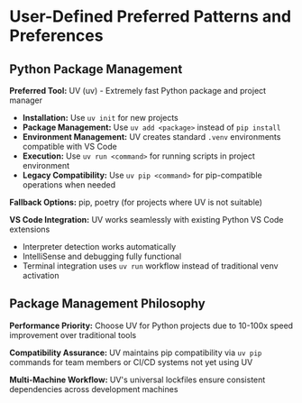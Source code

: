<!-- Powered by BMAD™ Core -->

# User-Defined Preferred Patterns and Preferences

## Python Package Management

**Preferred Tool:** UV (uv) - Extremely fast Python package and project manager
- **Installation:** Use `uv init` for new projects
- **Package Management:** Use `uv add <package>` instead of `pip install`
- **Environment Management:** UV creates standard `.venv` environments compatible with VS Code
- **Execution:** Use `uv run <command>` for running scripts in project environment
- **Legacy Compatibility:** Use `uv pip <command>` for pip-compatible operations when needed

**Fallback Options:** pip, poetry (for projects where UV is not suitable)

**VS Code Integration:** UV works seamlessly with existing Python VS Code extensions
- Interpreter detection works automatically
- IntelliSense and debugging fully functional
- Terminal integration uses `uv run` workflow instead of traditional venv activation

## Package Management Philosophy

**Performance Priority:** Choose UV for Python projects due to 10-100x speed improvement over traditional tools

**Compatibility Assurance:** UV maintains pip compatibility via `uv pip` commands for team members or CI/CD systems not yet using UV

**Multi-Machine Workflow:** UV's universal lockfiles ensure consistent dependencies across development machines
